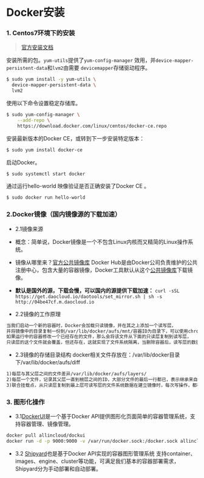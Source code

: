 # Docker安装
### 1. Centos7环境下的安装
> [官方安装文档]()

安装所需的包。`yum-utils`提供了`yum-config-manager` 效用，并`device-mapper-persistent-data`和`lvm2`由需要 `devicemapper`存储驱动程序。
```bash
$ sudo yum install -y yum-utils \
  device-mapper-persistent-data \
  lvm2
```
使用以下命令设置稳定存储库。
```bash
$ sudo yum-config-manager \
    --add-repo \
    https://download.docker.com/linux/centos/docker-ce.repo
```
安装最新版本的Docker CE，或转到下一步安装特定版本：
```bash
$ sudo yum install docker-ce
```
启动Docker。
```bash
$ sudo systemctl start docker
```
通过运行hello-world 映像验证是否正确安装了Docker CE 。
```bash
$ sudo docker run hello-world
```

### 2.Docker镜像（国内镜像源的下载加速）
+ 2.1镜像来源
 - 概念：简单说，Docker镜像是一个不包含Linux内核而又精简的Linux操作系统。
 - 镜像从哪里来？[官方公共镜像库](https://hub.docker.com/explore)
		Docker Hub是由Docker公司负责维护的公共注册中心，包含大量的容器镜像，Docker工具默认从这个[公共镜像库](https://hub.docker.com/explore)下载镜像。

 - **默认是国外的源，下载会慢，可以国内的源提供下载加速：**
 `curl -sSL https://get.daocloud.io/daotools/set_mirror.sh | sh -s http://04be47cf.m.daocloud.io`

+ 2.2镜像的工作原理
```html
当我们启动一个新的容器时，Docker会加载只读镜像，并在其之上添加一个读写层，
并将镜像中的目录复制一份到/var/lib/docker/aufs/mnt/容器ID为目录下，可以使用chroot进入此目录。
如果运行中的容器修改一个已经存在的文件，那么会将该文件从下面的只读层复制到读写层，
只读层的这个文件就会覆盖，但还存在，这就实现了文件系统隔离，当删除容器后，读写层的数据将会删除，只读镜像不变。
```
+ 2.3镜像的存储目录结构
docker相关文件存放在：/var/lib/docker目录下/var/lib/docker/aufs/diff
```html
1)每层与其父层之间的文件差异/var/lib/docker/aufs/layers/ 
2)每层一个文件，记录其父层一直到根层之间的ID，大部分文件的最后一行都已，表示继承来自同一层/var/lib/docker/aufs/mnt
3)联合挂载点，从只读层复制到最上层可读写层的文件系统数据在建立镜像时，每次写操作，都被视作一种增量操作，即在原有的数据层上添加一个新层；所以一个镜像会有若干个层组成。每次commit提交就会对产生一个ID，就相当于在上一层有加了一层，可以通过这个ID对镜像
```

### 3. 图形化操作

+ 3.1[DockerUI](https://hub.docker.com/r/allincloud/dockui)是一个基于Docker API提供图形化页面简单的容器管理系统，支持容器管理、镜像管理。
```bash
docker pull allincloud/dockui
docker run -d -p 9000:9000 -v /var/run/docker.sock:/docker.sock allincloud/dockui -e /docker.sock
```

+ 3.2 [Shipyard](https://www.shipyard-project.com/docs/deploy/)也是基于Docker API实现的容器图形管理系统
支持container、images、engine、cluster等功能，可满足我们基本的容器部署需求，Shipyard分为手动部署和自动部署。